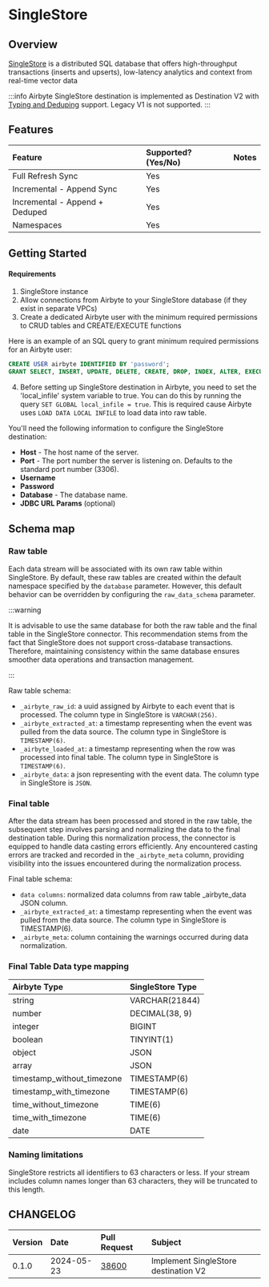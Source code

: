 # SingleStore

## Overview

[SingleStore](https://www.singlestore.com/) is a distributed SQL database that offers
high-throughput transactions (inserts and upserts), low-latency analytics and context from real-time
vector data

:::info
Airbyte SingleStore destination is implemented as Destination V2
with [Typing and Deduping](https://docs.airbyte.com/platform/using-airbyte/core-concepts/typing-deduping) support. Legacy V1 is
not supported.
:::

## Features

| Feature                        | Supported?\(Yes/No\) | Notes |
|:-------------------------------|:---------------------|:------|
| Full Refresh Sync              | Yes                  |       |
| Incremental - Append Sync      | Yes                  |       |
| Incremental - Append + Deduped | Yes                  |       |
| Namespaces                     | Yes                  |       |

## Getting Started

#### Requirements

1. SingleStore instance
2. Allow connections from Airbyte to your SingleStore database \(if they exist in separate VPCs\) 
3. Create a dedicated Airbyte user with the minimum required permissions to CRUD tables and CREATE/EXECUTE functions

Here is an example of an SQL query to grant minimum required permissions for an Airbyte user:

```sql
CREATE USER airbyte IDENTIFIED BY 'password';
GRANT SELECT, INSERT, UPDATE, DELETE, CREATE, DROP, INDEX, ALTER, EXECUTE, CREATE ROUTINE, ALTER ROUTINE, CREATE DATABASE ON db.* TO 'airbyte'@'%';
```

4. Before setting up SingleStore destination in Airbyte, you need to set the 'local_infile' system variable to true. You
   can do this by running the query `SET GLOBAL local_infile = true`. This is required cause Airbyte
   uses `LOAD DATA LOCAL INFILE` to load data into raw table.

You'll need the following information to configure the SingleStore destination:

- **Host** - The host name of the server.
- **Port** - The port number the server is listening on. Defaults to the standard port
  number (3306).
- **Username**
- **Password**
- **Database** - The database name.
- **JDBC URL Params** (optional)

## Schema map

### Raw table

Each data stream will be associated with its own raw table within SingleStore. By default, these raw tables are created
within the default namespace specified by the `database` parameter. However, this default behavior can be overridden by
configuring the `raw_data_schema` parameter.

:::warning

It is advisable to use the same database for both the raw table and the final table in the SingleStore connector.
This recommendation stems from the fact that SingleStore does not support cross-database transactions.
Therefore, maintaining consistency within the same database ensures smoother data operations and transaction management.

:::

Raw table schema:

- `_airbyte_raw_id`: a uuid assigned by Airbyte to each event that is processed. The column type in
  SingleStore is `VARCHAR(256)`.
- `_airbyte_extracted_at`: a timestamp representing when the event was pulled from the data source.
  The column type in SingleStore is `TIMESTAMP(6)`.
- `_airbyte_loaded_at`: a timestamp representing when the row was processed into final table. The
  column type in SingleStore is `TIMESTAMP(6)`.
- `_airbyte_data`: a json representing with the event data. The
  column type in SingleStore is `JSON`.

### Final table

After the data stream has been processed and stored in the raw table, the subsequent step involves parsing and
normalizing
the data to the final destination table. During this normalization process, the connector is equipped to handle data
casting errors efficiently.
Any encountered casting errors are tracked and recorded in the `_airbyte_meta` column, providing visibility into the
issues encountered during the normalization process.

Final table schema:
* `data columns`: normalized data columns from raw table _airbyte_data JSON column.
* `_airbyte_extracted_at`: a timestamp representing when the event was pulled from the data source. The column type in SingleStore is TIMESTAMP(6).
* `_airbyte_meta`: column containing the warnings occurred during data normalization. 


### Final Table Data type mapping

| Airbyte Type               | SingleStore Type |
|:---------------------------|:-----------------|
| string                     | VARCHAR(21844)   |
| number                     | DECIMAL(38, 9)   |
| integer                    | BIGINT           |
| boolean                    | TINYINT(1)       |
| object                     | JSON             |
| array                      | JSON             |
| timestamp_without_timezone | TIMESTAMP(6)     |
| timestamp_with_timezone    | TIMESTAMP(6)     |
| time_without_timezone      | TIME(6)          |
| time_with_timezone         | TIME(6)          |
| date                       | DATE             |

### Naming limitations

SingleStore restricts all identifiers to 63 characters or less. If your stream includes column names
longer than 63 characters, they will be truncated to this length.

## CHANGELOG

| Version | Date       | Pull Request                                             | Subject                              |
|:--------|:-----------|:---------------------------------------------------------|:-------------------------------------|
| 0.1.0   | 2024-05-23 | [38600](https://github.com/airbytehq/airbyte/pull/38600) | Implement SingleStore destination V2 |
